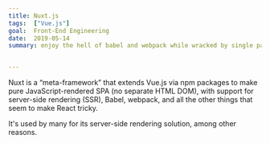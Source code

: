 ```yaml
---
title: Nuxt.js
tags:  ["Vue.js"]
goal:  Front-End Engineering
date:  2019-05-14
summary: enjoy the hell of babel and webpack while wracked by single page insanity


---
```


Nuxt is a “meta-framework” that extends  Vue.js via npm packages to make
pure JavaScript-rendered SPA (no separate HTML DOM), with support for
server-side rendering (SSR), Babel, webpack, and all the other things
that seem to make React tricky.

It's used by many for its server-side rendering solution, among other reasons.
